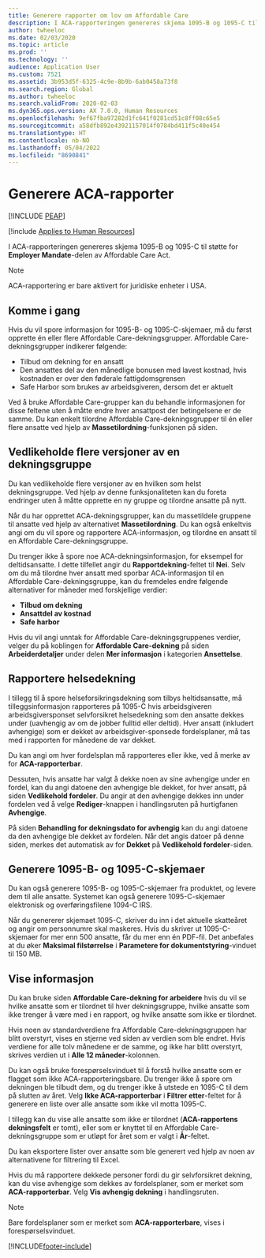 ```yaml
---
title: Generere rapporter om lov om Affordable Care
description: I ACA-rapporteringen genereres skjema 1095-B og 1095-C til støtte for **Employer Mandate**-delen av Affordable Care Act.
author: twheeloc
ms.date: 02/03/2020
ms.topic: article
ms.prod: ''
ms.technology: ''
audience: Application User
ms.custom: 7521
ms.assetid: 3b953d5f-6325-4c9e-8b9b-6ab0458a73f8
ms.search.region: Global
ms.author: twheeloc
ms.search.validFrom: 2020-02-03
ms.dyn365.ops.version: AX 7.0.0, Human Resources
ms.openlocfilehash: 9ef67fba97282d1fc641f0281cd51c8ff08c65e5
ms.sourcegitcommit: a58dfb892e43921157014f0784bd411f5c40e454
ms.translationtype: HT
ms.contentlocale: nb-NO
ms.lasthandoff: 05/04/2022
ms.locfileid: "8690841"
---
```

# <a name="generate-aca-reports"></a>Generere ACA-rapporter


[!INCLUDE [PEAP](../includes/peap-1.md)]

[!include [Applies to Human Resources](../includes/applies-to-hr.md)]

I ACA-rapporteringen genereres skjema 1095-B og 1095-C til støtte for **Employer Mandate**-delen av Affordable Care Act.

> [!NOTE]
> ACA-rapportering er bare aktivert for juridiske enheter i USA.

## <a name="getting-started"></a>Komme i gang

Hvis du vil spore informasjon for 1095-B- og 1095-C-skjemaer, må du først opprette én eller flere Affordable Care-dekningsgrupper. Affordable Care-dekningsgrupper indikerer følgende:

- Tilbud om dekning for en ansatt
- Den ansattes del av den månedlige bonusen med lavest kostnad, hvis kostnaden er over den føderale fattigdomsgrensen
- Safe Harbor som brukes av arbeidsgiveren, dersom det er aktuelt

Ved å bruke Affordable Care-grupper kan du behandle informasjonen for disse feltene uten å måtte endre hver ansattpost der betingelsene er de samme. Du kan enkelt tilordne Affordable Care-dekningsgrupper til én eller flere ansatte ved hjelp av **Massetilordning**-funksjonen på siden.

## <a name="maintaining-multiple-versions-of-a-coverage-group"></a>Vedlikeholde flere versjoner av en dekningsgruppe

Du kan vedlikeholde flere versjoner av en hvilken som helst dekningsgruppe. Ved hjelp av denne funksjonaliteten kan du foreta endringer uten å måtte opprette en ny gruppe og tilordne ansatte på nytt. 

Når du har opprettet ACA-dekningsgrupper, kan du massetildele gruppene til ansatte ved hjelp av alternativet **Massetilordning**. Du kan også enkeltvis angi om du vil spore og rapportere ACA-informasjon, og tilordne en ansatt til en Affordable Care-dekningsgruppe.

Du trenger ikke å spore noe ACA-dekningsinformasjon, for eksempel for deltidsansatte. I dette tilfellet angir du **Rapportdekning**-feltet til **Nei**. Selv om du må tilordne hver ansatt med sporbar ACA-informasjon til en Affordable Care-dekningsgruppe, kan du fremdeles endre følgende alternativer for måneder med forskjellige verdier:

- **Tilbud om dekning**
- **Ansattdel av kostnad**
- **Safe harbor**

Hvis du vil angi unntak for Affordable Care-dekningsgruppenes verdier, velger du på koblingen for **Affordable Care-dekning** på siden **Arbeiderdetaljer** under delen **Mer informasjon** i kategorien **Ansettelse**.

## <a name="reporting-health-care-coverage"></a>Rapportere helsedekning

I tillegg til å spore helseforsikringsdekning som tilbys heltidsansatte, må tilleggsinformasjon rapporteres på 1095-C hvis arbeidsgiveren arbeidsgiversponset selvforsikret helsedekning som den ansatte dekkes under (uavhengig av om de jobber fulltid eller deltid). Hver ansatt (inkludert avhengige) som er dekket av arbeidsgiver-sponsede fordelsplaner, må tas med i rapporten for månedene de var dekket. 

Du kan angi om hver fordelsplan må rapporteres eller ikke, ved å merke av for **ACA-rapporterbar**.

Dessuten, hvis ansatte har valgt å dekke noen av sine avhengige under en fordel, kan du angi datoene den avhengige ble dekket, for hver ansatt, på siden **Vedlikehold fordeler**. Du angir at den avhengige dekkes inn under fordelen ved å velge **Rediger**-knappen i handlingsruten på hurtigfanen **Avhengige**.

På siden **Behandling for dekningsdato for avhengig** kan du angi datoene da den avhengige ble dekket av fordelen. Når det angis datoer på denne siden, merkes det automatisk av for **Dekket** på **Vedlikehold fordeler**-siden.

## <a name="generate-1095-b-and-1095-c-forms"></a>Generere 1095-B- og 1095-C-skjemaer

Du kan også generere 1095-B- og 1095-C-skjemaer fra produktet, og levere dem til alle ansatte. Systemet kan også generere 1095-C-skjemaer elektronisk og overføringsfilene 1094-C IRS.  

Når du genererer skjemaet 1095-C, skriver du inn i det aktuelle skatteåret og angir om personnumre skal maskeres. Hvis du skriver ut 1095-C-skjemaer for mer enn 500 ansatte, får du mer enn én PDF-fil. Det anbefales at du øker **Maksimal filstørrelse** i **Parametere for dokumentstyring**-vinduet til 150 MB.

## <a name="viewing-information"></a>Vise informasjon

Du kan bruke siden **Affordable Care-dekning for arbeidere** hvis du vil se hvilke ansatte som er tilordnet til hver dekningsgruppe, hvilke ansatte som ikke trenger å være med i en rapport, og hvilke ansatte som ikke er tilordnet.

Hvis noen av standardverdiene fra Affordable Care-dekningsgruppen har blitt overstyrt, vises en stjerne ved siden av verdien som ble endret. Hvis verdiene for alle tolv månedene er de samme, og ikke har blitt overstyrt, skrives verdien ut i **Alle 12 måneder**-kolonnen.

Du kan også bruke forespørselsvinduet til å forstå hvilke ansatte som er flagget som ikke ACA-rapporteringsbare. Du trenger ikke å spore om dekningen ble tilbudt dem, og du trenger ikke å utstede en 1095-C til dem på slutten av året. Velg **Ikke ACA-rapporterbar** i **Filtrer etter**-feltet for å generere en liste over alle ansatte som ikke vil motta 1095-C.

I tillegg kan du vise alle ansatte som ikke er tilordnet (**ACA-rapportens dekningsfelt** er tomt), eller som er knyttet til en Affordable Care-dekningsgruppe som er utløpt for året som er valgt i **År**-feltet.

Du kan eksportere lister over ansatte som ble generert ved hjelp av noen av alternativene for filtrering til Excel.

Hvis du må rapportere dekkede personer fordi du gir selvforsikret dekning, kan du vise avhengige som dekkes av fordelsplaner, som er merket som **ACA-rapporterbar**. Velg **Vis avhengig dekning** i handlingsruten.

> [!NOTE]
> Bare fordelsplaner som er merket som **ACA-rapporterbare**, vises i forespørselsvinduet.


[!INCLUDE[footer-include](../includes/footer-banner.md)]
